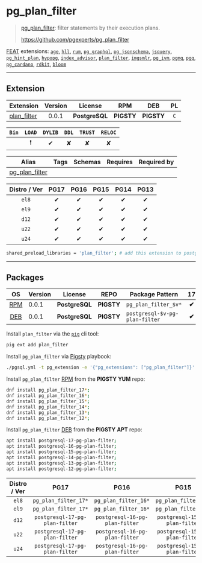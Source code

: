 # pg_plan_filter


> [pg_plan_filter](https://github.com/pgexperts/pg_plan_filter): filter statements by their execution plans.
>
> https://github.com/pgexperts/pg_plan_filter





[FEAT](/feat) extensions: [`age`](/age), [`hll`](/hll), [`rum`](/rum), [`pg_graphql`](/pg_graphql), [`pg_jsonschema`](/pg_jsonschema), [`jsquery`](/jsquery), [`pg_hint_plan`](/pg_hint_plan), [`hypopg`](/hypopg), [`index_advisor`](/index_advisor), [`plan_filter`](/plan_filter), [`imgsmlr`](/imgsmlr), [`pg_ivm`](/pg_ivm), [`pgmq`](/pgmq), [`pgq`](/pgq), [`pg_cardano`](/pg_cardano), [`rdkit`](/rdkit), [`bloom`](/bloom)


-------
## Extension


| Extension | Version | License | RPM | DEB | PL |
|-----------|:-------:|:-------:|:---:|:---:|:--:|
| [plan_filter](https://github.com/pgexperts/pg_plan_filter) | 0.0.1 | **<span class="tcblue">PostgreSQL</span>** | **<span class="tcwarn">PIGSTY</span>** | **<span class="tcwarn">PIGSTY</span>** | `C` |



| `Bin` | `LOAD` | `DYLIB` | `DDL` | `TRUST` | `RELOC` |
|:-----:|:------:|:-------:|:-----:|:-------:|:-------:|
|  | <span class="tcred">❗</span> | <span class="tcblue">✔</span> | <span class="tcwarn">✘</span> | <span class="tcwarn">✘</span> | <span class="tcwarn">✘</span> |



| Alias | Tags | Schemas | Requires | Required by |
|-------|------|---------|----------|-------------|
| [pg_plan_filter](/plan_filter) |  |  |  |  |



| Distro / Ver | PG17 | PG16 | PG15 | PG14 | PG13 |
|:------------:|:----:|:----:|:----:|:----:|:----:|
| `el8` | <span class="tcblue">✔</span> | <span class="tcblue">✔</span> | <span class="tcblue">✔</span> | <span class="tcblue">✔</span> | <span class="tcblue">✔</span> |
| `el9` | <span class="tcblue">✔</span> | <span class="tcblue">✔</span> | <span class="tcblue">✔</span> | <span class="tcblue">✔</span> | <span class="tcblue">✔</span> |
| `d12` | <span class="tcblue">✔</span> | <span class="tcblue">✔</span> | <span class="tcblue">✔</span> | <span class="tcblue">✔</span> | <span class="tcblue">✔</span> |
| `u22` | <span class="tcblue">✔</span> | <span class="tcblue">✔</span> | <span class="tcblue">✔</span> | <span class="tcblue">✔</span> | <span class="tcblue">✔</span> |
| `u24` | <span class="tcblue">✔</span> | <span class="tcblue">✔</span> | <span class="tcblue">✔</span> | <span class="tcblue">✔</span> | <span class="tcblue">✔</span> |



```bash
shared_preload_libraries = 'plan_filter'; # add this extension to postgresql.conf
```



-----------


## Packages


| OS | Version | License | REPO | Package Pattern | 17 | 16 | 15 | 14 | 13 | Dependency |
|:--:|---------|:-------:|:----:|-----------------|:--:|:--:|:--:|:--:|:--:|------------|
| [RPM](/rpm) | 0.0.1 | **<span class="tcblue">PostgreSQL</span>** | **<span class="tcwarn">PIGSTY</span>** | `pg_plan_filter_$v*` | **<span class="tcwarn">✔</span>** | **<span class="tcwarn">✔</span>** | **<span class="tcwarn">✔</span>** | **<span class="tcwarn">✔</span>** | **<span class="tcwarn">✔</span>** |  |
| [DEB](/deb) | 0.0.1 | **<span class="tcblue">PostgreSQL</span>** | **<span class="tcwarn">PIGSTY</span>** | `postgresql-$v-pg-plan-filter` | **<span class="tcwarn">✔</span>** | **<span class="tcwarn">✔</span>** | **<span class="tcwarn">✔</span>** | **<span class="tcwarn">✔</span>** | **<span class="tcwarn">✔</span>** |  |



Install `plan_filter` via the [`pig`](https://github.com/pgsty/pig) cli tool:

```bash
pig ext add plan_filter
```


Install `pg_plan_filter` via [Pigsty](https://pigsty.io/docs/pgext/usage/install/) playbook:

```bash
./pgsql.yml -t pg_extension -e '{"pg_extensions": ["pg_plan_filter"]}'
```


Install `pg_plan_filter` [RPM](/rpm) from the **<span class="tcwarn">PIGSTY</span>** **YUM** repo:

```bash
dnf install pg_plan_filter_17*;
dnf install pg_plan_filter_16*;
dnf install pg_plan_filter_15*;
dnf install pg_plan_filter_14*;
dnf install pg_plan_filter_13*;
dnf install pg_plan_filter_12*;
```


Install `pg_plan_filter` [DEB](/deb) from the **<span class="tcwarn">PIGSTY</span>** **APT** repo:

```bash
apt install postgresql-17-pg-plan-filter;
apt install postgresql-16-pg-plan-filter;
apt install postgresql-15-pg-plan-filter;
apt install postgresql-14-pg-plan-filter;
apt install postgresql-13-pg-plan-filter;
apt install postgresql-12-pg-plan-filter;
```




| Distro / Ver | PG17 | PG16 | PG15 | PG14 | PG13 |
|:------------:|:----:|:----:|:----:|:----:|:----:|
| `el8` | `pg_plan_filter_17*` | `pg_plan_filter_16*` | `pg_plan_filter_15*` | `pg_plan_filter_14*` | `pg_plan_filter_13*` |
| `el9` | `pg_plan_filter_17*` | `pg_plan_filter_16*` | `pg_plan_filter_15*` | `pg_plan_filter_14*` | `pg_plan_filter_13*` |
| `d12` | `postgresql-17-pg-plan-filter` | `postgresql-16-pg-plan-filter` | `postgresql-15-pg-plan-filter` | `postgresql-14-pg-plan-filter` | `postgresql-13-pg-plan-filter` |
| `u22` | `postgresql-17-pg-plan-filter` | `postgresql-16-pg-plan-filter` | `postgresql-15-pg-plan-filter` | `postgresql-14-pg-plan-filter` | `postgresql-13-pg-plan-filter` |
| `u24` | `postgresql-17-pg-plan-filter` | `postgresql-16-pg-plan-filter` | `postgresql-15-pg-plan-filter` | `postgresql-14-pg-plan-filter` | `postgresql-13-pg-plan-filter` |





